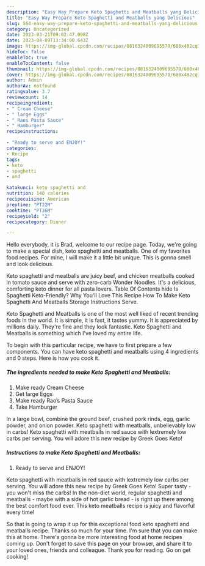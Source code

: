 ```yaml
---
description: "Easy Way Prepare Keto Spaghetti and Meatballs yang Delicious"
title: "Easy Way Prepare Keto Spaghetti and Meatballs yang Delicious"
slug: 564-easy-way-prepare-keto-spaghetti-and-meatballs-yang-delicious
category: Uncategorized
date: 2023-03-21T09:02:47.098Z
date: 2023-04-09T13:34:00.643Z
image: https://img-global.cpcdn.com/recipes/0816324009695570/680x482cq70/keto-spaghetti-and-meatballs-recipe-main-photo.jpg
hideToc: false
enableToc: true
enableTocContent: false
thumbnail: https://img-global.cpcdn.com/recipes/0816324009695570/680x482cq70/keto-spaghetti-and-meatballs-recipe-main-photo.jpg
cover: https://img-global.cpcdn.com/recipes/0816324009695570/680x482cq70/keto-spaghetti-and-meatballs-recipe-main-photo.jpg
author: Admin
authorAv: notfound
ratingvalue: 3.7
reviewcount: 14
recipeingredient:
- " Cream Cheese"
- " large Eggs"
- " Raos Pasta Sauce"
- " Hamburger"
recipeinstructions:

- "Ready to serve and ENJOY!"
categories:
- Recipe
tags:
- keto
- spaghetti
- and

katakunci: keto spaghetti and 
nutrition: 140 calories
recipecuisine: American
preptime: "PT22M"
cooktime: "PT36M"
recipeyield: "2"
recipecategory: Dinner

---
```



Hello everybody, it is Brad, welcome to our recipe page. Today, we're going to make a special dish, keto spaghetti and meatballs. One of my favorites food recipes. For mine, I will make it a little bit unique. This is gonna smell and look delicious.

Keto spaghetti and meatballs are juicy beef, and chicken meatballs cooked in tomato sauce and serve with zero-carb Wonder Noodles. It&#39;s a delicious, comforting keto dinner for all pasta lovers. Table Of Contents hide Is Spaghetti Keto-Friendly? Why You&#39;ll Love This Recipe How To Make Keto Spaghetti And Meatballs Storage Instructions Serve.

Keto Spaghetti and Meatballs is one of the most well liked of recent trending foods in the world. It is simple, it is fast, it tastes yummy. It is appreciated by millions daily. They're fine and they look fantastic. Keto Spaghetti and Meatballs is something which I've loved my entire life.


To begin with this particular recipe, we have to first prepare a few components. You can have keto spaghetti and meatballs using 4 ingredients and 0 steps. Here is how you cook it.

<!--inarticleads1-->

##### The ingredients needed to make Keto Spaghetti and Meatballs:

1. Make ready  Cream Cheese
1. Get  large Eggs
1. Make ready  Rao’s Pasta Sauce
1. Take  Hamburger


In a large bowl, combine the ground beef, crushed pork rinds, egg, garlic powder, and onion powder. Keto spaghetti with meatballs, unbelievably low in carbs! Keto spaghetti with meatballs in red sauce with lextremely low carbs per serving. You will adore this new recipe by Greek Goes Keto! 

<!--inarticleads2-->

##### Instructions to make Keto Spaghetti and Meatballs:


1. Ready to serve and ENJOY!

Keto spaghetti with meatballs in red sauce with lextremely low carbs per serving. You will adore this new recipe by Greek Goes Keto! Super tasty - you won&#39;t miss the carbs! In the non-diet world, regular spaghetti and meatballs - maybe with a side of hot garlic bread - is right up there among the best comfort food ever. This keto meatballs recipe is juicy and flavorful every time! 

So that is going to wrap it up for this exceptional food keto spaghetti and meatballs recipe. Thanks so much for your time. I'm sure that you can make this at home. There's gonna be more interesting food at home recipes coming up. Don't forget to save this page on your browser, and share it to your loved ones, friends and colleague. Thank you for reading. Go on get cooking!
